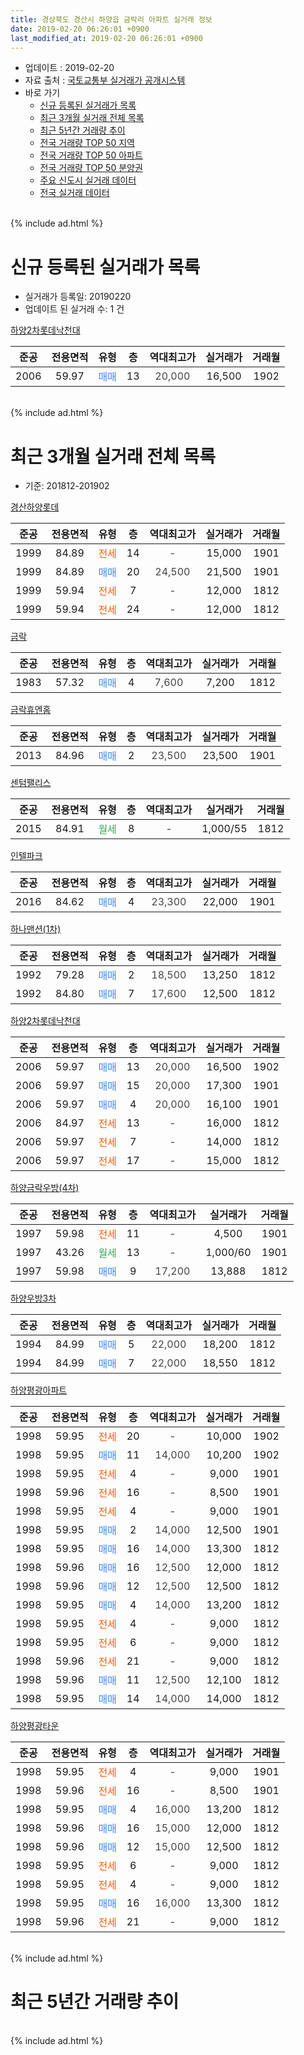 ```yaml
---
title: 경상북도 경산시 하양읍 금락리 아파트 실거래 정보
date: 2019-02-20 06:26:01 +0900
last_modified_at: 2019-02-20 06:26:01 +0900
---
```


* 업데이트 : 2019-02-20
* 자료 출처 : [국토교통부 실거래가 공개시스템](http://rt.molit.go.kr)
* 바로 가기
    * [신규 등록된 실거래가 목록](#신규-등록된-실거래가-목록)
    * [최근 3개월 실거래 전체 목록](#최근-3개월-실거래-전체-목록)
    * [최근 5년간 거래량 추이](#최근-5년간-거래량-추이)
    * [전국 거래량 TOP 50 지역](https://inasie.github.io/apt-trade-info/최근-3개월-전국에서-가장-거래가-많이-발생한-지역)
    * [전국 거래량 TOP 50 아파트](https://inasie.github.io/apt-trade-info/최근-3개월-전국에서-가장-거래가-많이-발생한-아파트)
    * [전국 거래량 TOP 50 분양권](https://inasie.github.io/apt-trade-info/최근-3개월-전국에서-가장-거래가-많이-발생한-분양권)
    * [주요 신도시 실거래 데이터](https://inasie.github.io/apt-trade-info/주요-신도시)
    * [전국 실거래 데이터](https://inasie.github.io/apt-trade-info/전국)
<br>
{% include ad.html %}
<br>

# 신규 등록된 실거래가 목록
* 실거래가 등록일: 20190220
* 업데이트 된 실거래 수: 1 건


[하양2차롯데낙천대](https://search.naver.com/search.naver?query=%EA%B2%BD%EC%83%81%EB%B6%81%EB%8F%84+%EA%B2%BD%EC%82%B0%EC%8B%9C+%ED%95%98%EC%96%91%EC%9D%8D+%EA%B8%88%EB%9D%BD%EB%A6%AC+%ED%95%98%EC%96%912%EC%B0%A8%EB%A1%AF%EB%8D%B0%EB%82%99%EC%B2%9C%EB%8C%80)

|준공|전용면적|유형|층|역대최고가|실거래가|거래월|
|:---:|:---:|:---:|:---:|:---:|:---:|:---:|
|2006|59.97|<span style="color:#4285f3">매매</span>|13|<span style="color:#444444">20,000</span>|16,500|1902|


<br>
{% include ad.html %}
<br>

# 최근 3개월 실거래 전체 목록
* 기준: 201812-201902


[경산하양롯데](https://search.naver.com/search.naver?query=%EA%B2%BD%EC%83%81%EB%B6%81%EB%8F%84+%EA%B2%BD%EC%82%B0%EC%8B%9C+%ED%95%98%EC%96%91%EC%9D%8D+%EA%B8%88%EB%9D%BD%EB%A6%AC+%EA%B2%BD%EC%82%B0%ED%95%98%EC%96%91%EB%A1%AF%EB%8D%B0)

|준공|전용면적|유형|층|역대최고가|실거래가|거래월|
|:---:|:---:|:---:|:---:|:---:|:---:|:---:|
|1999|84.89|<span style="color:#ff5a00">전세</span>|14|<span style="color:#444444">-</span>|15,000|1901|
|1999|84.89|<span style="color:#4285f3">매매</span>|20|<span style="color:#444444">24,500</span>|21,500|1901|
|1999|59.94|<span style="color:#ff5a00">전세</span>|7|<span style="color:#444444">-</span>|12,000|1812|
|1999|59.94|<span style="color:#ff5a00">전세</span>|24|<span style="color:#444444">-</span>|12,000|1812|

[금락](https://search.naver.com/search.naver?query=%EA%B2%BD%EC%83%81%EB%B6%81%EB%8F%84+%EA%B2%BD%EC%82%B0%EC%8B%9C+%ED%95%98%EC%96%91%EC%9D%8D+%EA%B8%88%EB%9D%BD%EB%A6%AC+%EA%B8%88%EB%9D%BD)

|준공|전용면적|유형|층|역대최고가|실거래가|거래월|
|:---:|:---:|:---:|:---:|:---:|:---:|:---:|
|1983|57.32|<span style="color:#4285f3">매매</span>|4|<span style="color:#444444">7,600</span>|7,200|1812|

[금락휴엔홈](https://search.naver.com/search.naver?query=%EA%B2%BD%EC%83%81%EB%B6%81%EB%8F%84+%EA%B2%BD%EC%82%B0%EC%8B%9C+%ED%95%98%EC%96%91%EC%9D%8D+%EA%B8%88%EB%9D%BD%EB%A6%AC+%EA%B8%88%EB%9D%BD%ED%9C%B4%EC%97%94%ED%99%88)

|준공|전용면적|유형|층|역대최고가|실거래가|거래월|
|:---:|:---:|:---:|:---:|:---:|:---:|:---:|
|2013|84.96|<span style="color:#4285f3">매매</span>|2|<span style="color:#444444">23,500</span>|23,500|1901|

[센텀팰리스](https://search.naver.com/search.naver?query=%EA%B2%BD%EC%83%81%EB%B6%81%EB%8F%84+%EA%B2%BD%EC%82%B0%EC%8B%9C+%ED%95%98%EC%96%91%EC%9D%8D+%EA%B8%88%EB%9D%BD%EB%A6%AC+%EC%84%BC%ED%85%80%ED%8C%B0%EB%A6%AC%EC%8A%A4)

|준공|전용면적|유형|층|역대최고가|실거래가|거래월|
|:---:|:---:|:---:|:---:|:---:|:---:|:---:|
|2015|84.91|<span style="color:#34a853">월세</span>|8|<span style="color:#444444">-</span>|1,000/55|1812|

[인텔파크](https://search.naver.com/search.naver?query=%EA%B2%BD%EC%83%81%EB%B6%81%EB%8F%84+%EA%B2%BD%EC%82%B0%EC%8B%9C+%ED%95%98%EC%96%91%EC%9D%8D+%EA%B8%88%EB%9D%BD%EB%A6%AC+%EC%9D%B8%ED%85%94%ED%8C%8C%ED%81%AC)

|준공|전용면적|유형|층|역대최고가|실거래가|거래월|
|:---:|:---:|:---:|:---:|:---:|:---:|:---:|
|2016|84.62|<span style="color:#4285f3">매매</span>|4|<span style="color:#444444">23,300</span>|22,000|1901|

[하나맨션(1차)](https://search.naver.com/search.naver?query=%EA%B2%BD%EC%83%81%EB%B6%81%EB%8F%84+%EA%B2%BD%EC%82%B0%EC%8B%9C+%ED%95%98%EC%96%91%EC%9D%8D+%EA%B8%88%EB%9D%BD%EB%A6%AC+%ED%95%98%EB%82%98%EB%A7%A8%EC%85%98%281%EC%B0%A8%29)

|준공|전용면적|유형|층|역대최고가|실거래가|거래월|
|:---:|:---:|:---:|:---:|:---:|:---:|:---:|
|1992|79.28|<span style="color:#4285f3">매매</span>|2|<span style="color:#444444">18,500</span>|13,250|1812|
|1992|84.80|<span style="color:#4285f3">매매</span>|7|<span style="color:#444444">17,600</span>|12,500|1812|

[하양2차롯데낙천대](https://search.naver.com/search.naver?query=%EA%B2%BD%EC%83%81%EB%B6%81%EB%8F%84+%EA%B2%BD%EC%82%B0%EC%8B%9C+%ED%95%98%EC%96%91%EC%9D%8D+%EA%B8%88%EB%9D%BD%EB%A6%AC+%ED%95%98%EC%96%912%EC%B0%A8%EB%A1%AF%EB%8D%B0%EB%82%99%EC%B2%9C%EB%8C%80)

|준공|전용면적|유형|층|역대최고가|실거래가|거래월|
|:---:|:---:|:---:|:---:|:---:|:---:|:---:|
|2006|59.97|<span style="color:#4285f3">매매</span>|13|<span style="color:#444444">20,000</span>|16,500|1902|
|2006|59.97|<span style="color:#4285f3">매매</span>|15|<span style="color:#444444">20,000</span>|17,300|1901|
|2006|59.97|<span style="color:#4285f3">매매</span>|4|<span style="color:#444444">20,000</span>|16,100|1901|
|2006|84.97|<span style="color:#ff5a00">전세</span>|13|<span style="color:#444444">-</span>|16,000|1812|
|2006|59.97|<span style="color:#ff5a00">전세</span>|7|<span style="color:#444444">-</span>|14,000|1812|
|2006|59.97|<span style="color:#ff5a00">전세</span>|17|<span style="color:#444444">-</span>|15,000|1812|

[하양금락우방(4차)](https://search.naver.com/search.naver?query=%EA%B2%BD%EC%83%81%EB%B6%81%EB%8F%84+%EA%B2%BD%EC%82%B0%EC%8B%9C+%ED%95%98%EC%96%91%EC%9D%8D+%EA%B8%88%EB%9D%BD%EB%A6%AC+%ED%95%98%EC%96%91%EA%B8%88%EB%9D%BD%EC%9A%B0%EB%B0%A9%284%EC%B0%A8%29)

|준공|전용면적|유형|층|역대최고가|실거래가|거래월|
|:---:|:---:|:---:|:---:|:---:|:---:|:---:|
|1997|59.98|<span style="color:#ff5a00">전세</span>|11|<span style="color:#444444">-</span>|4,500|1901|
|1997|43.26|<span style="color:#34a853">월세</span>|13|<span style="color:#444444">-</span>|1,000/60|1901|
|1997|59.98|<span style="color:#4285f3">매매</span>|9|<span style="color:#444444">17,200</span>|13,888|1812|

[하양우방3차](https://search.naver.com/search.naver?query=%EA%B2%BD%EC%83%81%EB%B6%81%EB%8F%84+%EA%B2%BD%EC%82%B0%EC%8B%9C+%ED%95%98%EC%96%91%EC%9D%8D+%EA%B8%88%EB%9D%BD%EB%A6%AC+%ED%95%98%EC%96%91%EC%9A%B0%EB%B0%A93%EC%B0%A8)

|준공|전용면적|유형|층|역대최고가|실거래가|거래월|
|:---:|:---:|:---:|:---:|:---:|:---:|:---:|
|1994|84.99|<span style="color:#4285f3">매매</span>|5|<span style="color:#444444">22,000</span>|18,200|1812|
|1994|84.99|<span style="color:#4285f3">매매</span>|7|<span style="color:#444444">22,000</span>|18,550|1812|

[하양평광아파트](https://search.naver.com/search.naver?query=%EA%B2%BD%EC%83%81%EB%B6%81%EB%8F%84+%EA%B2%BD%EC%82%B0%EC%8B%9C+%ED%95%98%EC%96%91%EC%9D%8D+%EA%B8%88%EB%9D%BD%EB%A6%AC+%ED%95%98%EC%96%91%ED%8F%89%EA%B4%91%EC%95%84%ED%8C%8C%ED%8A%B8)

|준공|전용면적|유형|층|역대최고가|실거래가|거래월|
|:---:|:---:|:---:|:---:|:---:|:---:|:---:|
|1998|59.95|<span style="color:#ff5a00">전세</span>|20|<span style="color:#444444">-</span>|10,000|1902|
|1998|59.95|<span style="color:#4285f3">매매</span>|11|<span style="color:#444444">14,000</span>|10,200|1902|
|1998|59.95|<span style="color:#ff5a00">전세</span>|4|<span style="color:#444444">-</span>|9,000|1901|
|1998|59.96|<span style="color:#ff5a00">전세</span>|16|<span style="color:#444444">-</span>|8,500|1901|
|1998|59.95|<span style="color:#ff5a00">전세</span>|4|<span style="color:#444444">-</span>|9,000|1901|
|1998|59.95|<span style="color:#4285f3">매매</span>|2|<span style="color:#444444">14,000</span>|12,500|1901|
|1998|59.95|<span style="color:#4285f3">매매</span>|16|<span style="color:#444444">14,000</span>|13,300|1812|
|1998|59.96|<span style="color:#4285f3">매매</span>|16|<span style="color:#444444">12,500</span>|12,000|1812|
|1998|59.96|<span style="color:#4285f3">매매</span>|12|<span style="color:#444444">12,500</span>|12,500|1812|
|1998|59.95|<span style="color:#4285f3">매매</span>|4|<span style="color:#444444">14,000</span>|13,200|1812|
|1998|59.95|<span style="color:#ff5a00">전세</span>|4|<span style="color:#444444">-</span>|9,000|1812|
|1998|59.95|<span style="color:#ff5a00">전세</span>|6|<span style="color:#444444">-</span>|9,000|1812|
|1998|59.96|<span style="color:#ff5a00">전세</span>|21|<span style="color:#444444">-</span>|9,000|1812|
|1998|59.96|<span style="color:#4285f3">매매</span>|11|<span style="color:#444444">12,500</span>|12,100|1812|
|1998|59.95|<span style="color:#4285f3">매매</span>|14|<span style="color:#444444">14,000</span>|14,000|1812|

[하양평광타운](https://search.naver.com/search.naver?query=%EA%B2%BD%EC%83%81%EB%B6%81%EB%8F%84+%EA%B2%BD%EC%82%B0%EC%8B%9C+%ED%95%98%EC%96%91%EC%9D%8D+%EA%B8%88%EB%9D%BD%EB%A6%AC+%ED%95%98%EC%96%91%ED%8F%89%EA%B4%91%ED%83%80%EC%9A%B4)

|준공|전용면적|유형|층|역대최고가|실거래가|거래월|
|:---:|:---:|:---:|:---:|:---:|:---:|:---:|
|1998|59.95|<span style="color:#ff5a00">전세</span>|4|<span style="color:#444444">-</span>|9,000|1901|
|1998|59.96|<span style="color:#ff5a00">전세</span>|16|<span style="color:#444444">-</span>|8,500|1901|
|1998|59.95|<span style="color:#4285f3">매매</span>|4|<span style="color:#444444">16,000</span>|13,200|1812|
|1998|59.96|<span style="color:#4285f3">매매</span>|16|<span style="color:#444444">15,000</span>|12,000|1812|
|1998|59.96|<span style="color:#4285f3">매매</span>|12|<span style="color:#444444">15,000</span>|12,500|1812|
|1998|59.95|<span style="color:#ff5a00">전세</span>|6|<span style="color:#444444">-</span>|9,000|1812|
|1998|59.95|<span style="color:#ff5a00">전세</span>|4|<span style="color:#444444">-</span>|9,000|1812|
|1998|59.95|<span style="color:#4285f3">매매</span>|16|<span style="color:#444444">16,000</span>|13,300|1812|
|1998|59.96|<span style="color:#ff5a00">전세</span>|21|<span style="color:#444444">-</span>|9,000|1812|


<br>
{% include ad.html %}
<br>

# 최근 5년간 거래량 추이


<div style="width:100%;">
    <canvas id="deal_progress" height="200"></canvas>
</div>

<script>
new Chart(document.getElementById("deal_progress"), {
    type: 'line',
    data: {
        labels: ['201402','201403','201404','201405','201406','201407','201408','201409','201410','201411','201412','201501','201502','201503','201504','201505','201506','201507','201508','201509','201510','201511','201512','201601','201602','201603','201604','201605','201606','201607','201608','201609','201610','201611','201612','201701','201702','201703','201704','201705','201706','201707','201708','201709','201710','201711','201712','201801','201802','201803','201804','201805','201806','201807','201808','201809','201810','201811','201812','201901','201902'],
        datasets: [{
            label: '매매',
            pointRadius: 1,
            data: [22, 13, 20, 13, 23, 19, 12, 20, 13, 12, 22, 20, 12, 15, 8, 13, 12, 13, 9, 20, 16, 9, 7, 10, 4, 12, 17, 18, 17, 9, 11, 11, 16, 14, 10, 7, 16, 16, 20, 20, 12, 9, 22, 24, 28, 15, 20, 15, 10, 23, 15, 15, 16, 16, 21, 14, 16, 15, 16, 6, 2],
            borderColor: "rgba(255, 201, 14, 1)",
            backgroundColor: "rgba(255, 201, 14, 0.5)",
            fill: false,
            lineTension: 0
        },{
            label: '전월세',
            pointRadius: 1,
            data: [11, 8, 13, 5, 12, 9, 5, 7, 7, 5, 7, 11, 8, 11, 1, 11, 4, 10, 2, 9, 3, 4, 9, 11, 8, 7, 8, 10, 9, 12, 8, 9, 8, 9, 9, 5, 7, 10, 6, 6, 9, 12, 10, 10, 6, 11, 17, 15, 8, 13, 11, 9, 7, 5, 13, 3, 11, 5, 12, 8, 1],
            borderColor: "rgba(0, 141, 185, 1)",
            backgroundColor: "rgba(0, 141, 185, 0.5)",
            fill: false,
            lineTension: 0
        }
        ]
    },
    options: {
        responsive: true,
        title: {
            display: false
        },
        tooltips: {
            mode: 'index',
            intersect: false
        },
        hover: {
            mode: 'nearest',
            intersect: true
        },
        scales: {
            xAxes: [{
                display: true,
                scaleLabel: {
                    display: true,
                    labelString: '년/월'
                }
            }],
            yAxes: [{
                display: true,
                ticks: {
                    suggestedMin: 0,
                },
                scaleLabel: {
                    display: true,
                    labelString: '실거래 수'
                }
            }]
        }
    }
});

</script>


<br>
{% include ad.html %}
<br>


